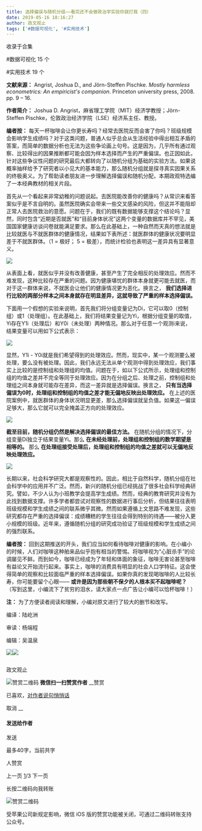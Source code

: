 ```yaml
---
title: 选择偏误与随机分组——看完还不会做政治学实验你就打我（四）
date: 2019-05-16 18:16:27
author: 政文观止
tags: ['#数据可视化', '#实用技术']
---
```



收录于合集

#数据可视化 15 个

#实用技术 19 个

**文献来源：** Angrist, Joshua D., and Jörn-Steffen Pischke. _Mostly harmless
econometrics: An empiricist's companion_. Princeton university press, 2008.
pp. 9 – 16.

  

 **作者简介：** Joshua D. Angrist，麻省理工学院（MIT）经济学教授；Jörn-Steffen
Pischke，伦敦政治经济学院（LSE）经济系主任、教授。

  

  

 **编者按：**
每天一杯咖啡会让你更长寿吗？经常去医院反而会害了你吗？班级规模会影响学生成绩吗？对于这类问题，普通人似乎总会从生活经验中得出相互矛盾的答案，而简单的数据分析也无法为这些争论画上句号。这是因为，几乎所有通过观察、比较得出的因果推断都可能会因为样本选择而产生的严重偏误。也正因如此，针对这些争议性问题的研究最后大都转向了以随机分组为基础的实验方法。如果说概率抽样给予了研究者以小见大的基本能力，那么随机分组就是探寻真实因果关系的终极奥义。为了帮助读者朋友进一步理解选择偏误和随机分配，本期政观特选编了一本经典教材的相关片段。

  

首先从一个看起来非常幼稚的问题说起。去医院能改善你的健康吗？从常识来看答案似乎是不言自明的。虽然医院确实会带来一些交叉感染的风险，但这并不能阻却正常人去医院救治的意愿。问题在于，我们的既有数据能够支撑这个结论吗？显然，同时包含“近期是否就医”和“目前身体状况”这两个变量的数据库并不罕见，美国国家健康访谈问卷就能满足要求。那么在此基础上，一种自然而天真的想法就是比较就医与不就医群体的健康情况，结果如下表所述：就医群体的健康状况要明显差于不就医群体。（1
= 极好； 5 = 极差），而统计检验也表明这一差异具有显著意义。

  

![](/images/436/2.png)

  

从表面上看，就医似乎并没有改善健康，甚至产生了完全相反的处理效应。然而不难发现，这种比较存在严重的问题。因为健康堪忧的群体本身就更可能去就医，而对于这一群体来说，不就医会让他们的健康情况更为恶化。换言之，
**我们选择进行比较的两部分样本之间本身就存在明显差异，这就导致了严重的样本选择偏误。**

下面用一个假想的实验来说明，首先我们将分组变量记为Di，它可以取0（控制组）或1（处理组）。在此基础上，我们将结果变量记为Yi，根据分组变量的取值，Yi存在Y1i（处理后）和Y0i（未处理）两种情况。那么对于任意一个观测i来说，结果变量可以用如下公式表示：

  

![](/images/436/3.png)

  

显然，Y1i -
Y0i就是我们希望得到的处理效应。然而，现实中，某一个观测要么被处理，要么没有被处理。因此，我们永远无法从单个观测中得到处理效应，我们事实上比较的是控制组和处理组的均值。问题在于，如以下公式所示，处理组和控制组的均值之差并不完全等同于处理效应。因为在分组之后、处理之前，控制组和处理组之间本身就可能存在差异，而这一差异就是选择偏误。换言之，
**只有当选择偏误为0时，处理组和控制组的均值之差才能无偏地反映出处理效应。**
在上述的医院案例中，就医群体的身体状况明显更差，那么选择偏误就呈负值。如果这一偏误足够大，那么它就可以完全掩盖正方向的处理效应。

  

![](/images/436/4.png)

  

 **截至目前，随机分组仍然是解决选择偏误的最佳方法。** 在随机分组的情况下，分组变量Di独立于结果变量Yi。那么
**在未经处理前，处理组和控制组的数学期望是相等的。** 那么 **在处理组接受处理后，处理组和控制组的均值之差就可以无偏地反映处理效应。**

  

![](/images/436/5.png)

  

长期以来，社会科学研究大都是观察性的。因此，相比于自然科学，随机分组在社会科学中的应用并不广泛。然而，新兴的随机分组已经挑战了很多社会科学经典研究。譬如，不少人认为小班教学会提高学生成绩。然而，经典的教育研究并没有为此找到数据支撑。许多学者都尝试对观察性的数据进行事后分析，但结果往往表明班级规模和学生成绩之间的联系微乎其微。然而如果遵循上文思路不难发现，这些研究都存在严重的选择偏误：成绩糟糕的学生往往会得到特别的待遇——被分入更小规模的班级。近年来，遵循随机分组的研究成功验证了班级规模和学生成绩之间的强烈联系。

**编者按：**
回到这期推送的开头，我们应当如何看待咖啡对健康的影响。在小编小的时候，人们对咖啡这种舶来品似乎抱有相当的警惕。将咖啡视为“心脏杀手”的论调屡见不鲜。而到如今，咖啡已经成为了年轻和体面的象征，咖啡无害论甚至咖啡有益论又开始流行起来。事实上，咖啡的消费具有明显的社会人口学特征。这会使得简单的观察和比较面临严重的样本选择偏误。如果你真的发现喝咖啡的人比较长寿，你可能要留个心眼——
**或许是因为那些朝不保夕的人根本买不起咖啡呢？** （写到这里，小编流下了贫穷的泪水，请大家点一点广告让小编可以恰杯咖啡！）

**注：** 为了方便读者阅读和理解，小编对原文进行了较大的删节和改写。

  

  

  

编译：陆屹洲  

审读：杨端程

编辑：吴温泉

![](/images/436/6.jpeg)![](/images/436/7.jpeg)

  

![]()

政文观止

![赞赏二维码]() **微信扫一扫赞赏作者** __赞赏

已喜欢，[对作者说句悄悄话](javascript:;)

取消 __

#### 发送给作者

发送

最多40字，当前共字

[](javascript:;) 人赞赏

上一页 [1](javascript:;)/3 下一页

长按二维码向我转账

![赞赏二维码]()

受苹果公司新规定影响，微信 iOS 版的赞赏功能被关闭，可通过二维码转账支持公众号。

